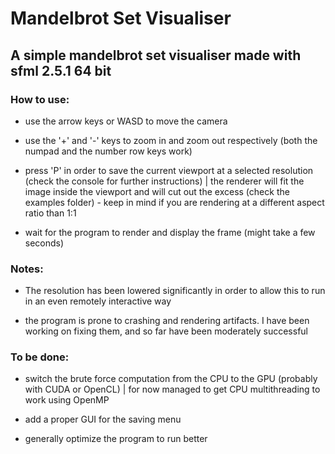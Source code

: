 # Mandelbrot Set Visualiser

## A simple mandelbrot set visualiser made with sfml 2.5.1 64 bit

### How to use:

- use the arrow keys or WASD to move the camera

- use the '+' and '-' keys to zoom in and zoom out respectively (both the numpad and the number row keys work)

- press 'P' in order to save the current viewport at a selected resolution (check the console for further instructions) | the renderer will fit the image inside the viewport and will cut out the excess (check the examples folder) - keep in mind if you are rendering at a different aspect ratio than 1:1

- wait for the program to render and display the frame (might take a few seconds)

### Notes:

- The resolution has been lowered significantly in order to allow this to run in an even remotely interactive way

- the program is prone to crashing and rendering artifacts. I have been working on fixing them, and so far have been moderately successful

### To be done:

- switch the brute force computation from the CPU to the GPU (probably with CUDA or OpenCL) | for now managed to get CPU multithreading to work using OpenMP

- add a proper GUI for the saving menu

- generally optimize the program to run better 
